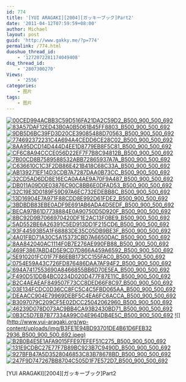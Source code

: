 ```yaml
---
id: 774
title: '[YUI ARAGAKI][2004][ガッキーブック]Part2'
date: '2011-04-12T07:59:59+08:00'
author: Michael
layout: post
guid: 'http://www.gakky.me/?p=774'
permalink: /774.html
duoshuo_thread_id:
    - '1272072281174049408'
dsq_thread_id:
    - '2807300270'
Views:
    - '2556'
categories:
    - 图片
tags:
    - 图片
---
```


[![00CED994ACBB3C59D516FA21DA2C59D2_B500_900_500_692](http://www.yui-aragaki.org/wp-content/uploads/img/00CED994ACBB3C59D516FA21DA2C59D2_B500_900_500_692.jpeg)](http://www.yui-aragaki.org/wp-content/uploads/img/00CED994ACBB3C59D516FA21DA2C59D2_B1280_1280_1280_1772.jpeg) [![83A57DAF12ED43B0A0B5061B45FF8803_B500_900_500_692](http://www.yui-aragaki.org/wp-content/uploads/img/83A57DAF12ED43B0A0B5061B45FF8803_B500_900_500_692.jpeg)](http://www.yui-aragaki.org/wp-content/uploads/img/83A57DAF12ED43B0A0B5061B45FF8803_B1280_1280_1280_1772.jpeg) [![9DB5D6BC39FD3D20CE39085488D70563_B500_900_500_692](http://www.yui-aragaki.org/wp-content/uploads/img/9DB5D6BC39FD3D20CE39085488D70563_B500_900_500_692.jpeg)](http://www.yui-aragaki.org/wp-content/uploads/img/9DB5D6BC39FD3D20CE39085488D70563_B1280_1280_1280_1772.jpeg) [![774692372231C4A694A4CEDD6CE28C02_B500_900_500_692](http://www.yui-aragaki.org/wp-content/uploads/img/774692372231C4A694A4CEDD6CE28C02_B500_900_500_692.jpeg)](http://www.yui-aragaki.org/wp-content/uploads/img/774692372231C4A694A4CEDD6CE28C02_B1280_1280_1280_1772.jpeg) [![8AA95DCD14D444D4EE1D8779EB8F5C81_B500_900_500_692](http://www.yui-aragaki.org/wp-content/uploads/img/8AA95DCD14D444D4EE1D8779EB8F5C81_B500_900_500_692.jpeg)](http://www.yui-aragaki.org/wp-content/uploads/img/8AA95DCD14D444D4EE1D8779EB8F5C81_B1280_1280_1280_1772.jpeg) [![CF6C8A94CCCE056D22EF7F7B8C94812B_B500_900_500_692](http://www.yui-aragaki.org/wp-content/uploads/img/CF6C8A94CCCE056D22EF7F7B8C94812B_B500_900_500_692.jpeg)](http://www.yui-aragaki.org/wp-content/uploads/img/CF6C8A94CCCE056D22EF7F7B8C94812B_B1280_1280_1280_1772.jpeg) [![7B00CD8B7589588532ABB72865937A7A_B500_900_500_692](http://www.yui-aragaki.org/wp-content/uploads/img/7B00CD8B7589588532ABB72865937A7A_B500_900_500_692.jpeg)](http://www.yui-aragaki.org/wp-content/uploads/img/7B00CD8B7589588532ABB72865937A7A_B1280_1280_1280_1772.jpeg) [![C636610C1C3F2DB86E421B418C68C33A_B500_900_500_692](http://www.yui-aragaki.org/wp-content/uploads/img/C636610C1C3F2DB86E421B418C68C33A_B500_900_500_692.jpeg)](http://www.yui-aragaki.org/wp-content/uploads/img/C636610C1C3F2DB86E421B418C68C33A_B1280_1280_1280_1772.jpeg) [![AB139271EF14D3CDB7A7287DAA0B73CC_B500_900_500_692](http://www.yui-aragaki.org/wp-content/uploads/img/AB139271EF14D3CDB7A7287DAA0B73CC_B500_900_500_692.jpeg)](http://www.yui-aragaki.org/wp-content/uploads/img/AB139271EF14D3CDB7A7287DAA0B73CC_B1280_1280_1280_1772.jpeg) [![32CD5AD6DD8E16ECA0A4AE9A70F9A487_B500_900_500_692](http://www.yui-aragaki.org/wp-content/uploads/img/32CD5AD6DD8E16ECA0A4AE9A70F9A487_B500_900_500_692.jpeg)](http://www.yui-aragaki.org/wp-content/uploads/img/32CD5AD6DD8E16ECA0A4AE9A70F9A487_B1280_1280_1280_1772.jpeg) [![DB011A09D0E03876C90C8BB6E0DFAD53_B500_900_500_692](http://www.yui-aragaki.org/wp-content/uploads/img/DB011A09D0E03876C90C8BB6E0DFAD53_B500_900_500_692.jpeg)](http://www.yui-aragaki.org/wp-content/uploads/img/DB011A09D0E03876C90C8BB6E0DFAD53_B1280_1280_1280_1772.jpeg) [![32C19E3D0189F59D97A6EC732EDEBB8C_B500_900_500_692](http://www.yui-aragaki.org/wp-content/uploads/img/32C19E3D0189F59D97A6EC732EDEBB8C_B500_900_500_692.jpeg)](http://www.yui-aragaki.org/wp-content/uploads/img/32C19E3D0189F59D97A6EC732EDEBB8C_B1280_1280_1280_1772.jpeg) [![13D16904E7A971F88CDD8E992D61FDE2_B500_900_500_692](http://www.yui-aragaki.org/wp-content/uploads/img/13D16904E7A971F88CDD8E992D61FDE2_B500_900_500_692.jpeg)](http://www.yui-aragaki.org/wp-content/uploads/img/13D16904E7A971F88CDD8E992D61FDE2_B1280_1280_1280_1772.jpeg) [![3BDBDB83EBE0ADF9E691AB6ADA4D5EDF_B500_900_500_692](http://www.yui-aragaki.org/wp-content/uploads/img/3BDBDB83EBE0ADF9E691AB6ADA4D5EDF_B500_900_500_692.jpeg)](http://www.yui-aragaki.org/wp-content/uploads/img/3BDBDB83EBE0ADF9E691AB6ADA4D5EDF_B1280_1280_1280_1772.jpeg) [![BECA97B61D7738884E0A90750D5D920F_B500_900_500_692](http://www.yui-aragaki.org/wp-content/uploads/img/BECA97B61D7738884E0A90750D5D920F_B500_900_500_692.jpeg)](http://www.yui-aragaki.org/wp-content/uploads/img/BECA97B61D7738884E0A90750D5D920F_B1280_1280_1280_1772.jpeg) [![8BC92D9B7066970420DF1E2AC13F0BE9_B500_900_500_692](http://www.yui-aragaki.org/wp-content/uploads/img/8BC92D9B7066970420DF1E2AC13F0BE9_B500_900_500_692.jpeg)](http://www.yui-aragaki.org/wp-content/uploads/img/8BC92D9B7066970420DF1E2AC13F0BE9_B1280_1280_1280_1772.jpeg) [![5AD552BE6A26391C5ED913DD1F215CD6_B500_900_500_692](http://www.yui-aragaki.org/wp-content/uploads/img/5AD552BE6A26391C5ED913DD1F215CD6_B500_900_500_692.jpeg)](http://www.yui-aragaki.org/wp-content/uploads/img/5AD552BE6A26391C5ED913DD1F215CD6_B1280_1280_1280_1772.jpeg) [![93F44593B5A1F68883DE35C05DB9BE3F_B500_900_500_692](http://www.yui-aragaki.org/wp-content/uploads/img/93F44593B5A1F68883DE35C05DB9BE3F_B500_900_500_692.jpeg)](http://www.yui-aragaki.org/wp-content/uploads/img/93F44593B5A1F68883DE35C05DB9BE3F_B1280_1280_1280_1772.jpeg) [![4A01FBD71A30C5A15373CBD7A6650DAC_B500_900_500_692](http://www.yui-aragaki.org/wp-content/uploads/img/4A01FBD71A30C5A15373CBD7A6650DAC_B500_900_500_692.jpeg)](http://www.yui-aragaki.org/wp-content/uploads/img/4A01FBD71A30C5A15373CBD7A6650DAC_B1280_1280_1280_1772.jpeg) [![8AA842040AC1114F0B7E276AE990FB88_B500_900_500_692](http://www.yui-aragaki.org/wp-content/uploads/img/8AA842040AC1114F0B7E276AE990FB88_B500_900_500_692.jpeg)](http://www.yui-aragaki.org/wp-content/uploads/img/8AA842040AC1114F0B7E276AE990FB88_B1280_1280_1280_1772.jpeg) [![469F3867ABD4D5E9CD7D866A459A6592_B500_900_500_692](http://www.yui-aragaki.org/wp-content/uploads/img/469F3867ABD4D5E9CD7D866A459A6592_B500_900_500_692.jpeg)](http://www.yui-aragaki.org/wp-content/uploads/img/469F3867ABD4D5E9CD7D866A459A6592_B1280_1280_1280_1772.jpeg) [![5E910201FC01F7F86EBB173CC155FAC0_B500_900_500_692](http://www.yui-aragaki.org/wp-content/uploads/img/5E910201FC01F7F86EBB173CC155FAC0_B500_900_500_692.jpeg)](http://www.yui-aragaki.org/wp-content/uploads/img/5E910201FC01F7F86EBB173CC155FAC0_B1280_1280_1280_1772.jpeg) [![0754E59A43C726FD876486DAA7AF94F2_B500_900_500_692](http://www.yui-aragaki.org/wp-content/uploads/img/0754E59A43C726FD876486DAA7AF94F2_B500_900_500_692.jpeg)](http://www.yui-aragaki.org/wp-content/uploads/img/0754E59A43C726FD876486DAA7AF94F2_B1280_1280_1280_1772.jpeg) [![694A7417553690A8466855BB6D70E5EA_B500_900_500_692](http://www.yui-aragaki.org/wp-content/uploads/img/694A7417553690A8466855BB6D70E5EA_B500_900_500_692.jpeg)](http://www.yui-aragaki.org/wp-content/uploads/img/694A7417553690A8466855BB6D70E5EA_B1280_1280_1280_1772.jpeg) [![F490D51DDB4BC0234D020D477F87E11C_B500_900_500_692](http://www.yui-aragaki.org/wp-content/uploads/img/F490D51DDB4BC0234D020D477F87E11C_B500_900_500_692.jpeg)](http://www.yui-aragaki.org/wp-content/uploads/img/F490D51DDB4BC0234D020D477F87E11C_B1280_1280_1280_1772.jpeg) [![B2C4AEAEAF849507F73CC8DED66F8C97_B500_900_500_692](http://www.yui-aragaki.org/wp-content/uploads/img/B2C4AEAEAF849507F73CC8DED66F8C97_B500_900_500_692.jpeg)](http://www.yui-aragaki.org/wp-content/uploads/img/B2C4AEAEAF849507F73CC8DED66F8C97_B1280_1280_1280_1772.jpeg) [![03E134FCDC0D36CC8FC5C4C5FBD065AA_B500_900_500_692](http://www.yui-aragaki.org/wp-content/uploads/img/03E134FCDC0D36CC8FC5C4C5FBD065AA_B500_900_500_692.jpeg)](http://www.yui-aragaki.org/wp-content/uploads/img/03E134FCDC0D36CC8FC5C4C5FBD065AA_B1280_1280_1280_1772.jpeg) [![DEAACC904E79969DEBF5C4EA6FC6ACCA_B500_900_500_692](http://www.yui-aragaki.org/wp-content/uploads/img/DEAACC904E79969DEBF5C4EA6FC6ACCA_B500_900_500_692.jpeg)](http://www.yui-aragaki.org/wp-content/uploads/img/DEAACC904E79969DEBF5C4EA6FC6ACCA_B1280_1280_1280_1772.jpeg) [![B3097079C209CF5E02DCC25042062960_B500_900_500_692](http://www.yui-aragaki.org/wp-content/uploads/img/B3097079C209CF5E02DCC25042062960_B500_900_500_692.jpeg)](http://www.yui-aragaki.org/wp-content/uploads/img/B3097079C209CF5E02DCC25042062960_B1280_1280_1280_1772.jpeg) [![46239D078D073AC9BB4CA93B2430BD71_B500_900_500_692](http://www.yui-aragaki.org/wp-content/uploads/img/46239D078D073AC9BB4CA93B2430BD71_B500_900_500_692.jpeg)](http://www.yui-aragaki.org/wp-content/uploads/img/46239D078D073AC9BB4CA93B2430BD71_B1280_1280_1280_1772.jpeg) [![0B3C5D7EB7B77334A99C04E964DB4E5C_B500_900_500_692](http://www.yui-aragaki.org/wp-content/uploads/img/0B3C5D7EB7B77334A99C04E964DB4E5C_B500_900_500_692.jpeg)](http://www.yui-aragaki.org/wp-content/uploads/img/0B3C5D7EB7B77334A99C04E964DB4E5C_B1280_1280_1280_1772.jpeg) [![](http://www.yui-aragaki.org/wp-content/uploads/img/B3FE1E94BD93701DE4B61D6FEB32
2936_B500_900_500_692.jpeg)](http://www.yui-aragaki.org/wp-content/uploads/img/B3FE1E94BD93701DE4B61D6FEB322936_B1280_1280_1280_1772.jpeg) [![B2B0B4E5E1AFA9015FFE97EFEF51C275_B500_900_500_692](http://www.yui-aragaki.org/wp-content/uploads/img/B2B0B4E5E1AFA9015FFE97EFEF51C275_B500_900_500_692.jpeg)](http://www.yui-aragaki.org/wp-content/uploads/img/B2B0B4E5E1AFA9015FFE97EFEF51C275_B1280_1280_1280_1772.jpeg) [![131E9CDBC27E77F7B89BC923B7C9490D_B500_900_500_692](http://www.yui-aragaki.org/wp-content/uploads/img/131E9CDBC27E77F7B89BC923B7C9490D_B500_900_500_692.jpeg)](http://www.yui-aragaki.org/wp-content/uploads/img/131E9CDBC27E77F7B89BC923B7C9490D_B1280_1280_1280_1772.jpeg) [![927BFB47A5D3528046853C83B78678BD_B500_900_500_692](http://www.yui-aragaki.org/wp-content/uploads/img/927BFB47A5D3528046853C83B78678BD_B500_900_500_692.jpeg)](http://www.yui-aragaki.org/wp-content/uploads/img/927BFB47A5D3528046853C83B78678BD_B1280_1280_1280_1772.jpeg) [![247F9D747267BB8704C505D1F7E572D7_B500_900_500_692](http://www.yui-aragaki.org/wp-content/uploads/img/247F9D747267BB8704C505D1F7E572D7_B500_900_500_692.jpeg)](http://www.yui-aragaki.org/wp-content/uploads/img/247F9D747267BB8704C505D1F7E572D7_B1280_1280_1280_1772.jpeg)

\[YUI ARAGAKI\]\[2004\]\[ガッキーブック\]Part2 